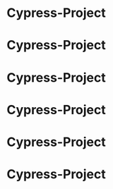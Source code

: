 # Cypress-Project
# Cypress-Project
# Cypress-Project
# Cypress-Project
# Cypress-Project
# Cypress-Project
